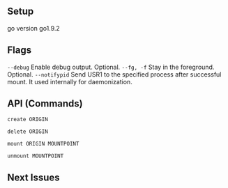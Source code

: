 ## Setup

go version go1.9.2

## Flags

`--debug`
Enable debug output. Optional.
`--fg, -f`
Stay in the foreground. Optional.
`--notifypid`
Send USR1 to the specified process after successful mount. 
It used internally for daemonization.

## API (Commands)

`create ORIGIN`

`delete ORIGIN`

`mount ORIGIN MOUNTPOINT`

`unmount MOUNTPOINT`

## Next Issues

